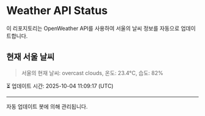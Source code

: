 
# Weather API Status

이 리포지토리는 OpenWeather API를 사용하여 서울의 날씨 정보를 자동으로 업데이트합니다.

## 현재 서울 날씨
> 서울의 현재 날씨: overcast clouds, 온도: 23.4°C, 습도: 82%

⏳ 업데이트 시간: 2025-10-04 11:09:17 (UTC)

---
자동 업데이트 봇에 의해 관리됩니다.
